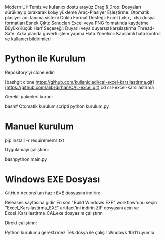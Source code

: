 Modern UI: Temiz ve kullanıcı dostu arayüz
Drag & Drop: Dosyaları sürükleyip bırakarak kolay yükleme
Araç-Plasiyer Eşleştirme: Otomatik plasiyer adı tanıma sistemi
Çoklu Format Desteği: Excel (.xlsx, .xls) dosya formatları
Esnek Çıktı: Sonuçları Excel veya PNG formatında kaydetme
Büyük/Küçük Harf Seçeneği: Duyarlı veya duyarsız karşılaştırma
Thread-Safe: Arka planda güvenli işlem yapma
Hata Yönetimi: Kapsamlı hata kontrol ve kullanıcı bildirimleri

# Python ile Kurulum

Repository'yi clone edin:

[bashgit clone https://github.com/kullaniciadi/cal-excel-karsilastirma.git](https://github.com/alibedirhan/CAL-excel.git)
cd cal-excel-karsilastirma

Gerekli paketleri kurun:

bash# Otomatik kurulum scripti
python kurulum.py

# Manuel kurulum
pip install -r requirements.txt

Uygulamayı çalıştırın:

bashpython main.py

# Windows EXE Dosyası

GitHub Actions'tan hazır EXE dosyasını indirin:

Releases sayfasına gidin
En son "Build Windows EXE" workflow'unu seçin
"Excel_Karsilastirma_EXE" artifact'ini indirin
ZIP dosyasını açın ve Excel_Karsilastirma_CAL.exe dosyasını çalıştırın


Direkt çalıştırın:

Python kurulumu gerektirmez
Tek dosya ile çalışır
Windows 10/11 uyumlu
